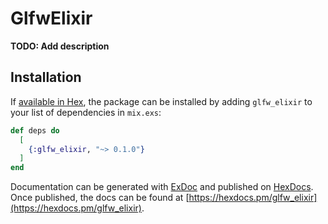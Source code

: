 # GlfwElixir

**TODO: Add description**

## Installation

If [available in Hex](https://hex.pm/docs/publish), the package can be installed
by adding `glfw_elixir` to your list of dependencies in `mix.exs`:

```elixir
def deps do
  [
    {:glfw_elixir, "~> 0.1.0"}
  ]
end
```

Documentation can be generated with [ExDoc](https://github.com/elixir-lang/ex_doc)
and published on [HexDocs](https://hexdocs.pm). Once published, the docs can
be found at [https://hexdocs.pm/glfw_elixir](https://hexdocs.pm/glfw_elixir).


